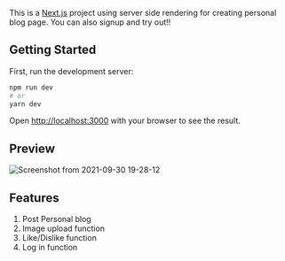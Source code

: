 This is a [Next.js](https://nextjs.org/) project using server side rendering for creating personal blog page. You can also signup and try out!!

## Getting Started

First, run the development server:

```bash
npm run dev
# or
yarn dev
```

Open [http://localhost:3000](http://localhost:3000) with your browser to see the result.

## Preview

![Screenshot from 2021-09-30 19-28-12](https://user-images.githubusercontent.com/40062331/135438956-49fa3357-e10a-497e-a96e-65ec6a47adb3.png)

## Features

1. Post Personal blog
2. Image upload function
3. Like/Dislike function
4. Log in function

